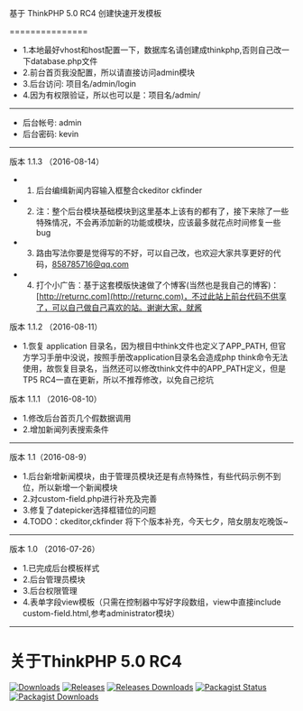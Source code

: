 基于 ThinkPHP 5.0 RC4 创建快速开发模板


===============
 + 1.本地最好vhost和host配置一下，数据库名请创建成thinkphp,否则自己改一下database.php文件
 + 2.前台首页我没配置，所以请直接访问admin模块
 + 3.后台访问: 项目名/admin/login
 + 4.因为有权限验证，所以也可以是：项目名/admin/

---------------

 + 后台帐号: admin
 + 后台密码: kevin

---------------


版本 1.1.3 （2016-08-14）
 + 1. 后台编缉新闻内容输入框整合ckeditor ckfinder
 + 2. 注：整个后台模块基础模块到这里基本上该有的都有了，接下来除了一些特殊情况，不会再添加新的功能或模块，应该最多就花点时间修复一些bug
 + 3. 路由写法你要是觉得写的不好，可以自己改，也欢迎大家共享更好的代码，858785716@qq.com
 + 4. 打个小广告：基于这套模版快速做了个博客(当然也是我自己的博客)：[http://returnc.com](http://returnc.com)，不过此站上前台代码不供享了，可以自己做自己喜欢的站。谢谢大家，就酱

版本 1.1.2 （2016-08-11）
 + 1.恢复 application 目录名，因为根目中think文件也定义了APP_PATH, 但官方学习手册中没说，按照手册改application目录名会造成php think命令无法使用，故恢复目录名，当然还可以修改think文件中的APP_PATH定义，但是TP5 RC4一直在更新，所以不推荐修改，以免自己挖坑

版本 1.1.1 （2016-08-10）
 + 1.修改后台首页几个假数据调用
 + 2.增加新闻列表搜索条件

---------------

版本 1.1（2016-08-9）
 + 1.后台新增新闻模块，由于管理员模块还是有点特殊性，有些代码示例不到位，所以新增一个新闻模块
 + 2.对custom-field.php进行补充及完善
 + 3.修复了datepicker选择框错位的问题
 + 4.TODO：ckeditor,ckfinder 将下个版本补充，今天七夕，陪女朋友吃晚饭~

---------------

版本 1.0 （2016-07-26）
 + 1.已完成后台模板样式
 + 2.后台管理员模块
 + 3.后台权限管理
 + 4.表单字段view模板（只需在控制器中写好字段数组，view中直接include custom-field.html,参考administrator模块）

---------------


关于ThinkPHP 5.0 RC4
===============

[![Downloads](https://img.shields.io/github/downloads/top-think/think/total.svg)](https://github.com/top-think/think/releases)
[![Releases](https://img.shields.io/github/release/top-think/think.svg)](https://github.com/top-think/think/releases/latest)
[![Releases Downloads](https://img.shields.io/github/downloads/top-think/think/latest/total.svg)](https://github.com/top-think/think/releases/latest)
[![Packagist Status](https://img.shields.io/packagist/v/top-think/think.svg)](https://packagist.org/packages/topthink/think)
[![Packagist Downloads](https://img.shields.io/packagist/dt/top-think/think.svg)](https://packagist.org/packages/topthink/think)

